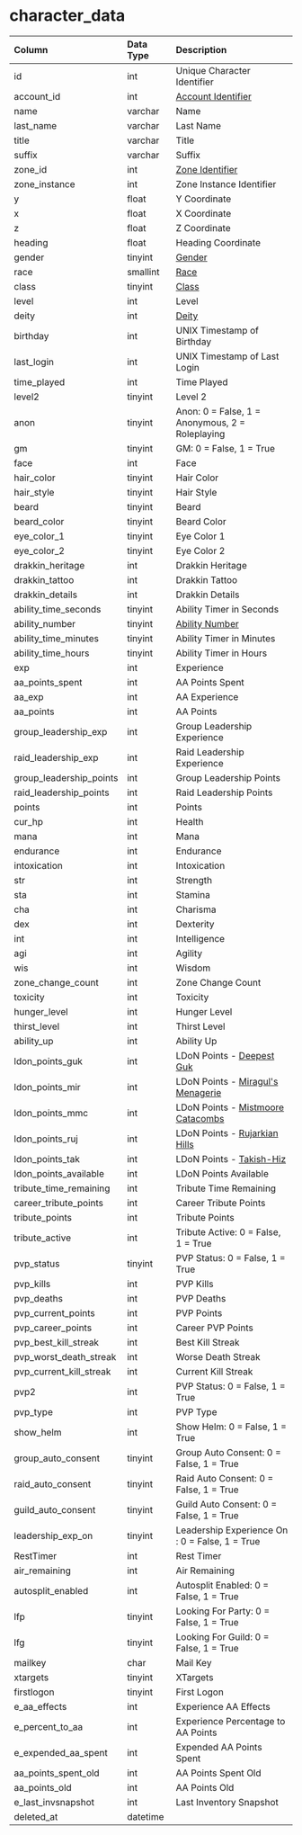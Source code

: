 # character\_data

| Column | Data Type | Description |
| :--- | :--- | :--- |
| id | int | Unique Character Identifier |
| account\_id | int | [Account Identifier](https://github.com/EQEmu/docs-db-schema/tree/e0eb157dbf5563b03c0faf391abc87ec69239f4a/docs/categories/characters/account.md) |
| name | varchar | Name |
| last\_name | varchar | Last Name |
| title | varchar | Title |
| suffix | varchar | Suffix |
| zone\_id | int | [Zone Identifier](https://eqemu.gitbook.io/server/categories/zones/zone-list) |
| zone\_instance | int | Zone Instance Identifier |
| y | float | Y Coordinate |
| x | float | X Coordinate |
| z | float | Z Coordinate |
| heading | float | Heading Coordinate |
| gender | tinyint | [Gender](https://eqemu.gitbook.io/server/categories/npc/genders) |
| race | smallint | [Race](https://eqemu.gitbook.io/server/categories/npc/race-list) |
| class | tinyint | [Class](https://eqemu.gitbook.io/server/categories/player/class-list) |
| level | int | Level |
| deity | int | [Deity](https://eqemu.gitbook.io/server/categories/player/deity-list) |
| birthday | int | UNIX Timestamp of Birthday |
| last\_login | int | UNIX Timestamp of Last Login |
| time\_played | int | Time Played |
| level2 | tinyint | Level 2 |
| anon | tinyint | Anon: 0 = False, 1 = Anonymous, 2 = Roleplaying |
| gm | tinyint | GM: 0 = False, 1 = True |
| face | int | Face |
| hair\_color | tinyint | Hair Color |
| hair\_style | tinyint | Hair Style |
| beard | tinyint | Beard |
| beard\_color | tinyint | Beard Color |
| eye\_color\_1 | tinyint | Eye Color 1 |
| eye\_color\_2 | tinyint | Eye Color 2 |
| drakkin\_heritage | int | Drakkin Heritage |
| drakkin\_tattoo | int | Drakkin Tattoo |
| drakkin\_details | int | Drakkin Details |
| ability\_time\_seconds | tinyint | Ability Timer in Seconds |
| ability\_number | tinyint | [Ability Number](https://github.com/EQEmu/docs-db-schema/tree/e0eb157dbf5563b03c0faf391abc87ec69239f4a/docs/categories/characters/aa_ability.md) |
| ability\_time\_minutes | tinyint | Ability Timer in Minutes |
| ability\_time\_hours | tinyint | Ability Timer in Hours |
| exp | int | Experience |
| aa\_points\_spent | int | AA Points Spent |
| aa\_exp | int | AA Experience |
| aa\_points | int | AA Points |
| group\_leadership\_exp | int | Group Leadership Experience |
| raid\_leadership\_exp | int | Raid Leadership Experience |
| group\_leadership\_points | int | Group Leadership Points |
| raid\_leadership\_points | int | Raid Leadership Points |
| points | int | Points |
| cur\_hp | int | Health |
| mana | int | Mana |
| endurance | int | Endurance |
| intoxication | int | Intoxication |
| str | int | Strength |
| sta | int | Stamina |
| cha | int | Charisma |
| dex | int | Dexterity |
| int | int | Intelligence |
| agi | int | Agility |
| wis | int | Wisdom |
| zone\_change\_count | int | Zone Change Count |
| toxicity | int | Toxicity |
| hunger\_level | int | Hunger Level |
| thirst\_level | int | Thirst Level |
| ability\_up | int | Ability Up |
| ldon\_points\_guk | int | LDoN Points - [Deepest Guk](https://eqemu.gitbook.io/server/categories/zones/ldon-themes) |
| ldon\_points\_mir | int | LDoN Points - [Miragul's Menagerie](https://eqemu.gitbook.io/server/categories/zones/ldon-themes) |
| ldon\_points\_mmc | int | LDoN Points - [Mistmoore Catacombs](https://eqemu.gitbook.io/server/categories/zones/ldon-themes) |
| ldon\_points\_ruj | int | LDoN Points - [Rujarkian Hills](https://eqemu.gitbook.io/server/categories/zones/ldon-themes) |
| ldon\_points\_tak | int | LDoN Points - [Takish-Hiz](https://eqemu.gitbook.io/server/categories/zones/ldon-themes) |
| ldon\_points\_available | int | LDoN Points Available |
| tribute\_time\_remaining | int | Tribute Time Remaining |
| career\_tribute\_points | int | Career Tribute Points |
| tribute\_points | int | Tribute Points |
| tribute\_active | int | Tribute Active: 0 = False, 1 = True |
| pvp\_status | tinyint | PVP Status: 0 = False, 1 = True |
| pvp\_kills | int | PVP Kills |
| pvp\_deaths | int | PVP Deaths |
| pvp\_current\_points | int | PVP Points |
| pvp\_career\_points | int | Career PVP Points |
| pvp\_best\_kill\_streak | int | Best Kill Streak |
| pvp\_worst\_death\_streak | int | Worse Death Streak |
| pvp\_current\_kill\_streak | int | Current Kill Streak |
| pvp2 | int | PVP Status: 0 = False, 1 = True |
| pvp\_type | int | PVP Type |
| show\_helm | int | Show Helm: 0 = False, 1 = True |
| group\_auto\_consent | tinyint | Group Auto Consent: 0 = False, 1 = True |
| raid\_auto\_consent | tinyint | Raid Auto Consent: 0 = False, 1 = True |
| guild\_auto\_consent | tinyint | Guild Auto Consent: 0 = False, 1 = True |
| leadership\_exp\_on | tinyint | Leadership Experience On : 0 = False, 1 = True |
| RestTimer | int | Rest Timer |
| air\_remaining | int | Air Remaining |
| autosplit\_enabled | int | Autosplit Enabled: 0 = False, 1 = True |
| lfp | tinyint | Looking For Party: 0 = False, 1 = True |
| lfg | tinyint | Looking For Guild: 0 = False, 1 = True |
| mailkey | char | Mail Key |
| xtargets | tinyint | XTargets |
| firstlogon | tinyint | First Logon |
| e\_aa\_effects | int | Experience AA Effects |
| e\_percent\_to\_aa | int | Experience Percentage to AA Points |
| e\_expended\_aa\_spent | int | Expended AA Points Spent |
| aa\_points\_spent\_old | int | AA Points Spent Old |
| aa\_points\_old | int | AA Points Old |
| e\_last\_invsnapshot | int | Last Inventory Snapshot |
| deleted\_at | datetime |  |

